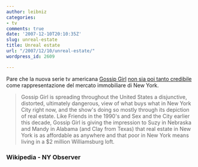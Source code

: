 ```yaml
---
author: leibniz
categories:
- tv
comments: true
date: '2007-12-10T20:10:35Z'
slug: unreal-estate
title: Unreal estate
url: "/2007/12/10/unreal-estate/"
wordpress_id: 2609

---
```

Pare che la nuova serie tv americana [Gossip Girl](https://it.wikipedia.org/wiki/Gossip_Girl) [non sia poi tanto credibile](https://www.observer.com/2007/gossip-girl-dangerous-yes) come rappresentazione del mercato immobiliare di New York.

> Gossip Girl is spreading throughout the United States a disjunctive, distorted, ultimately dangerous, view of what buys what in New York City right now, and the show's doing so mostly through its depiction of real estate. Like Friends in the 1990's and Sex and the City earlier this decade, Gossip Girl is giving the impression to Suzy in Nebraska and Mandy in Alabama (and Clay from Texas) that real estate in New York is as affordable as anywhere and that poor in New York means living in a $2 million Williamsburg loft.

### Wikipedia - NY Observer

